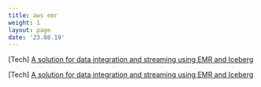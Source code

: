```yaml
---
title: aws emr
weight: 1
layout: page
date: '23.08.19'
---
```


[Tech] [A solution for data integration and streaming using EMR and Iceberg](https://farukonder.github.io/thats-enough-cloud-for-today--emr/)

[Tech] [A solution for data integration and streaming using EMR and Iceberg](https://farukonder.github.io/thats-enough-cloud-for-today--emr2/)